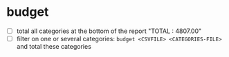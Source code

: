 # budget

- [ ] total all categories at the bottom of the report "TOTAL         : 4807.00"
- [ ] filter on one or several categories: `budget <CSVFILE> <CATEGORIES-FILE>` and total these categories
